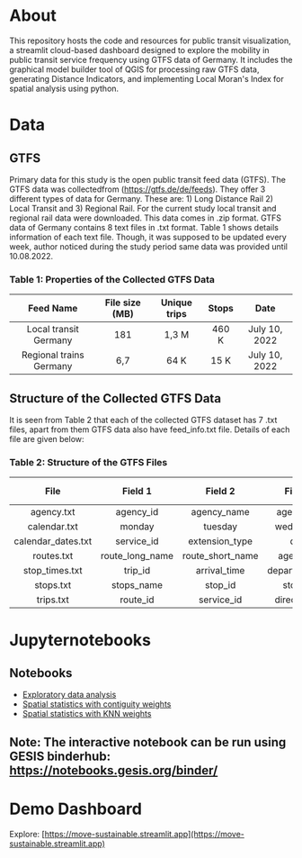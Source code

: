 # About 
This repository hosts the code and resources for public transit visualization, a streamlit cloud-based dashboard designed to explore the mobility in public transit service frequency using GTFS data of Germany. It includes the graphical model builder tool of QGIS for processing raw GTFS data, generating Distance Indicators, and implementing Local Moran's Index for spatial analysis using python.
# Data
## GTFS
 
Primary data for this study is the open public transit feed data (GTFS). The GTFS data was collectedfrom (https://gtfs.de/de/feeds). They offer 3 different types of data for Germany. These are: 1) Long Distance Rail 2) Local Transit and 3) Regional Rail. For the current study local transit and regional rail data were downloaded. This data comes in .zip format. GTFS data of Germany contains 8 text files in .txt format. Table 1 shows details information of each text file. Though, it was supposed to be updated every week, author noticed during the study period same data was provided until 10.08.2022.

### Table 1: Properties of the Collected GTFS Data

|**Feed Name** | **File size (MB)**| **Unique trips** | **Stops** | **Date** |
|:---:| :---:|:---:|:---:|:---:| 
| Local transit Germany |181|1,3 M|460 K| July 10, 2022|
| Regional trains Germany|6,7|64 K|15 K| July 10, 2022|

## Structure of the Collected GTFS Data
It is seen from Table 2 that each of the collected GTFS dataset has 7 .txt files, apart from them GTFS data also have feed_info.txt file. Details of each file are given below:
### Table 2: Structure of the GTFS Files
|**File** | **Field 1**| **Field 2** | **Field 3** | **Field 4** |**Field 5**| **Field 6** | **Field 7** | **Field 8** | **Field 9** | **Field 10** |
|:---:| :---:|:---:|:---:|:---:|:---:| :---:|:---:|:---:|:---:|:---:|
|agency.txt|agency_id|agency_name|agency_url|agency_timezone||| ||||
|calendar.txt|monday|tuesday|wednesday|thursday|friday|saturday|sunday||||
|calendar_dates.txt|service_id|extension_type|date||||||||
|routes.txt|route_long_name|route_short_name|agency_id|route_type|route_id||||||
|stop_times.txt|trip_id|arrival_time|departure_time|stop_id|stop_sequence|pickup_type|drop_off_type||||
|stops.txt|stops_name|stop_id|stop_lat| stop_lon|||||||
|trips.txt|route_id|service_id|direction_id|trip_id|||||||




# Jupyternotebooks
## Notebooks 
- [Exploratory data analysis](https://github.com/ssujit/move_sustainable/blob/main/notebook/1_exploratory_data_analysis.ipynb)
- [Spatial statistics with contiguity weights](https://github.com/ssujit/move_sustainable/blob/main/notebook/2_spatial_statistics_contiguity.ipynb)
- [Spatial statistics with KNN weights](https://github.com/ssujit/move_sustainable/blob/main/notebook/2_spatial_statistics_neighborhood.ipynb)


## Note: The interactive notebook can be run using GESIS binderhub: https://notebooks.gesis.org/binder/

# Demo Dashboard
Explore: [https://move-sustainable.streamlit.app](https://move-sustainable.streamlit.app) 
